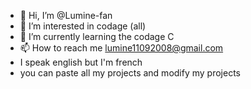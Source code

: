 - 👋 Hi, I’m @Lumine-fan
- 👀 I’m interested in codage (all)
- 🌱 I’m currently learning the codage C
- 📫 How to reach me lumine11092008@gmail.com
- I speak english but I'm french
- you can paste all my projects and modify my projects

<!---
Lumine-fan/Lumine-fan is a ✨ special ✨ repository because its `README.md` (this file) appears on your GitHub profile.
You can click the Preview link to take a look at your changes.
--->
